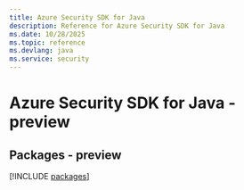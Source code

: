 ```yaml
---
title: Azure Security SDK for Java
description: Reference for Azure Security SDK for Java
ms.date: 10/28/2025
ms.topic: reference
ms.devlang: java
ms.service: security
---
```

# Azure Security SDK for Java - preview
## Packages - preview
[!INCLUDE [packages](security-index.md)]